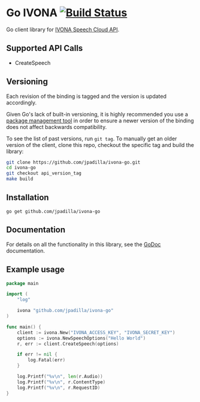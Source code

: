 # Go IVONA [![Build Status](https://travis-ci.org/jpadilla/ivona-go.svg?branch=master)](https://travis-ci.org/jpadilla/ivona-go)

Go client library for [IVONA Speech Cloud API](http://www.ivona.com/us/).

## Supported API Calls

- CreateSpeech

## Versioning

Each revision of the binding is tagged and the version is updated accordingly.

Given Go's lack of built-in versioning, it is highly recommended you use a
[package management tool](https://code.google.com/p/go-wiki/wiki/PackageManagementTools) in order
to ensure a newer version of the binding does not affect backwards compatibility.

To see the list of past versions, run `git tag`. To manually get an older
version of the client, clone this repo, checkout the specific tag and build the
library:

```sh
git clone https://github.com/jpadilla/ivona-go.git
cd ivona-go
git checkout api_version_tag
make build
```

## Installation

```
go get github.com/jpadilla/ivona-go
```

## Documentation

For details on all the functionality in this library, see the [GoDoc](http://godoc.org/github.com/jpadilla/ivona-go) documentation.

## Example usage

```go
package main

import (
    "log"

    ivona "github.com/jpadilla/ivona-go"
)

func main() {
    client := ivona.New("IVONA_ACCESS_KEY", "IVONA_SECRET_KEY")
    options := ivona.NewSpeechOptions("Hello World")
    r, err := client.CreateSpeech(options)

    if err != nil {
        log.Fatal(err)
    }

    log.Printf("%v\n", len(r.Audio))
    log.Printf("%v\n", r.ContentType)
    log.Printf("%v\n", r.RequestID)
}

```
